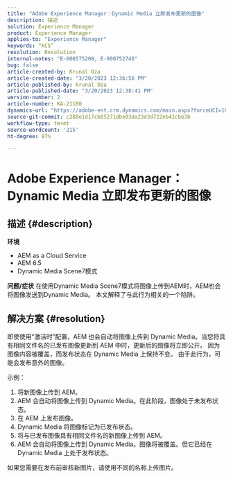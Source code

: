 ```yaml
---
title: "Adobe Experience Manager：Dynamic Media 立即发布更新的图像"
description: 描述
solution: Experience Manager
product: Experience Manager
applies-to: "Experience Manager"
keywords: “KCS”
resolution: Resolution
internal-notes: "E-000575208, E-000752746"
bug: false
article-created-by: Krunal Oza
article-created-date: "3/20/2023 12:36:56 PM"
article-published-by: Krunal Oza
article-published-date: "3/20/2023 12:38:41 PM"
version-number: 2
article-number: KA-21180
dynamics-url: "https://adobe-ent.crm.dynamics.com/main.aspx?forceUCI=1&pagetype=entityrecord&etn=knowledgearticle&id=db67d6e5-1bc7-ed11-b597-6045bd006239"
source-git-commit: c288e1d17cb65271dbe03da23d3d722eb41cb63b
workflow-type: tm+mt
source-wordcount: '215'
ht-degree: 87%

---
```


# Adobe Experience Manager：Dynamic Media 立即发布更新的图像

## 描述 {#description}

<b>环境</b>
- AEM as a Cloud Service
- AEM 6.5
- Dynamic Media Scene7模式



<b>问题/症状</b>
在使用Dynamic Media Scene7模式将图像上传到AEM时，AEM也会将图像发送到Dynamic Media。
本文解释了与此行为相关的一个陷阱。


## 解决方案 {#resolution}


即使使用“激活时”配置，AEM 也会自动将图像上传到 Dynamic Media。当您将具有相同文件名的已发布图像更新到 AEM 中时，更新后的图像将立即公开。
因为图像内容被覆盖，而发布状态在 Dynamic Media 上保持不变。
由于此行为，可能会发布意外的图像。

示例：
1. 将新图像上传到 AEM。
2. AEM 会自动将图像上传到 Dynamic Media。在此阶段，图像处于未发布状态。
3. 在 AEM 上发布图像。
4. Dynamic Media 将图像标记为已发布状态。
5. 将与已发布图像具有相同文件名的新图像上传到 AEM。
6. AEM 会自动将图像上传到 Dynamic Media。图像将被覆盖。但它已经在 Dynamic Media 上处于发布状态。

如果您需要在发布前审核新图片，请使用不同的名称上传图片。
